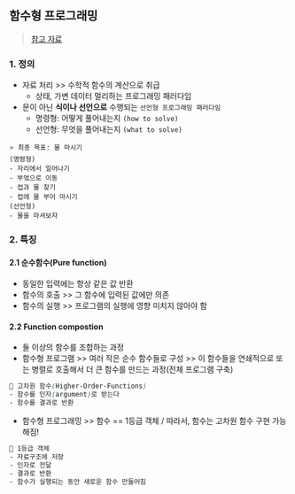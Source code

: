 ## 함수형 프로그래밍
> [참고 자료](https://velog.io/@thms200/%ED%95%A8%EC%88%98%ED%98%95-%ED%94%84%EB%A1%9C%EA%B7%B8%EB%9E%98%EB%B0%8D)
### 1. 정의
- 자료 처리 >> 수학적 함수의 계산으로 취급
  - 상태, 가변 데이터 멀리하는 프로그래밍 패러다임
- 문이 아닌 __식이나 선언으로__ 수행되는 `선언형 프로그래밍 패러다임`
  - 명령형: 어떻게 풀어내는지 `(how to solve)`
  - 선언형: 무엇을 풀어내는지 `(what to solve)`


```
⭐ 최종 목표: 물 마시기
(명령형)
- 자리에서 일어나기
- 부엌으로 이동
- 컵과 물 찾기
- 컵에 물 부어 마시기
(선언형)
- 물을 마셔보자
```

### 2. 특징
#### 2.1 순수함수(Pure function)
- 동일한 입력에는 항상 같은 값 반환
- 함수의 호출 >>  그 함수에 입력된 값에만 의존
- 함수의 실행 >> 프로그램의 실행에 영향 미치지 않아야 함

#### 2.2 Function compostion
- 둘 이상의 함수를 조합하는 과정
- 함수형 프로그램 >> 여러 작은 순수 함수들로 구성 >> 이 함수들을 연쇄적으로 또는 병렬로 호출해서 더 큰 함수를 만드는 과정(전체 프로그램 구축)


```css
📌 고차원 함수(Higher-Order-Functions)
- 함수를 인자(argument)로 받는다
- 함수를 결과로 반환
```
- 함수형 프로그래밍 >> 함수 == 1등급 객체 / 따라서, 함수는 고차원 함수 구현 가능해짐!
```css
📌 1등급 객체
- 자료구조에 저장
- 인자로 전달
- 결과로 반환
- 함수가 실행되는 동안 새로운 함수 만들어짐
```

